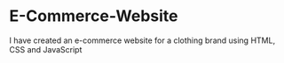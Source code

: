 # E-Commerce-Website
I have created an e-commerce website for a clothing brand using HTML, CSS and JavaScript
